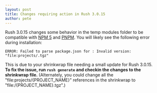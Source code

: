 ```yaml
---
layout: post
title: Changes requiring action in Rush 3.0.15
author: pete
---
```


Rush 3.0.15 changes some behavior in the temp modules folder to be compatible with [NPM 5](https://github.com/npm/npm/pull/15900) and [PNPM](https://github.com/pnpm/pnpm/issues/772). You will likely see the following error during installation:
```
ERROR: Failed to parse package.json for : Invalid version: "file:projects/.tgz"
```

This is due to your shrinkwrap file needing a small update for Rush 3.0.15. **To fix the issue, run `rush generate` and checkin the changes to the shrinkwrap file.** (Alternately, you could change all the "file:projects/{PROJECT_NAME}" references in the shrinkwrap to "file:/{PROJECT_NAME}.tgz".)